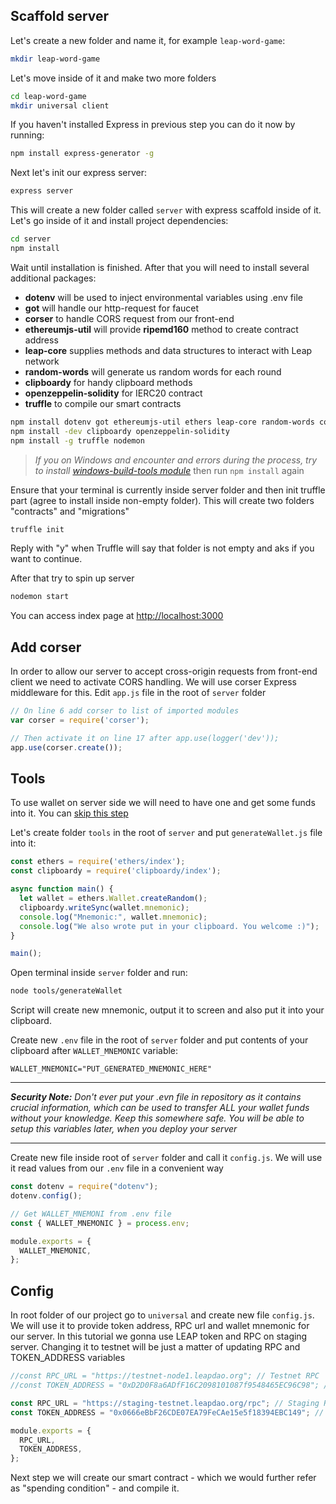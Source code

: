 Scaffold server
---  
Let's create a new folder and name it, for example `leap-word-game`:

```bash
mkdir leap-word-game
```
Let's move inside of it and make two more folders
```bash
cd leap-word-game
mkdir universal client
```

If you haven't installed Express in previous step you can do it now by running:  
```bash
npm install express-generator -g
```


Next let's init our express server:
```bash
express server
```

This will create a new folder called `server` with express scaffold inside of it. Let's go inside of it and install project
dependencies:
```bash
cd server
npm install
```

Wait until installation is finished. After that you will need to install several additional packages:  
- **dotenv** will be used to inject environmental variables using .env file  
- **got** will handle our http-request for faucet  
- **corser** to handle CORS request from our front-end  
- **ethereumjs-util** will provide **ripemd160** method to create contract address  
- **leap-core** supplies methods and data structures to interact with Leap network  
- **random-words** will generate us random words for each round  
- **clipboardy** for handy clipboard methods  
- **openzeppelin-solidity** for IERC20 contract  
- **truffle** to compile our smart contracts  

```bash
npm install dotenv got ethereumjs-util ethers leap-core random-words corser
npm install -dev clipboardy openzeppelin-solidity
npm install -g truffle nodemon
```

> *If you on Windows and encounter and errors during the process, try to install
[windows-build-tools module](https://www.npmjs.com/package/windows-build-tools)* then run `npm install` again

Ensure that your terminal is currently inside server folder and  then init truffle part (agree to install inside non-empty folder). This will create two folders "contracts" and "migrations"
```bash
truffle init
```
Reply with "y" when Truffle will say that folder is not empty and aks if you want to continue.

After that try to spin up server
```bash
nodemon start
```

You can access index page at [http://localhost:3000](http://localhost:3000)

Add corser
---  
In order to allow our server to accept cross-origin requests from front-end client we need to activate CORS handling.
We will use corser Express middleware for this. Edit `app.js` file in the root of `server` folder
```javascript
// On line 6 add corser to list of imported modules
var corser = require('corser');

// Then activate it on line 17 after app.use(logger('dev'));
app.use(corser.create());
```

Tools
---
To use wallet on server side we will need to have one and get some funds into it.
You can [skip this step](#set-environment-variables)

Let's create folder `tools` in the root of `server` and put `generateWallet.js` file into it:
```javascript
const ethers = require('ethers/index');
const clipboardy = require('clipboardy/index');

async function main() {
  let wallet = ethers.Wallet.createRandom();
  clipboardy.writeSync(wallet.mnemonic);
  console.log("Mnemonic:", wallet.mnemonic);
  console.log("We also wrote put in your clipboard. You welcome :)");
}

main();
```

Open terminal inside `server` folder and run:
```bash
node tools/generateWallet
```

Script will create new mnemonic, output it to screen and also put it into your clipboard.
<a name="set-environment-variables"></a>

Create new `.env` file in the root of `server` folder and put contents of your clipboard after `WALLET_MNEMONIC` variable:

```dotenv
WALLET_MNEMONIC="PUT_GENERATED_MNEMONIC_HERE"
```

***
***Security Note:*** *Don't ever put your .evn file in repository as it contains crucial information, which can be used to
transfer ALL your wallet funds without your knowledge. Keep this somewhere safe. You will be able to setup this variables
later, when you deploy your server*

***

Create new file inside root of `server` folder and call it `config.js`. We will use it read values from our `.env` file in a convenient way
```javascript
const dotenv = require("dotenv");
dotenv.config();

// Get WALLET_MNEMONI from .env file
const { WALLET_MNEMONIC } = process.env;

module.exports = {
  WALLET_MNEMONIC,
};
```


Config
---
In root folder of our project go to `universal` and create new file `config.js`. We will use it to provide token address, RPC url and wallet mnemonic for our server.
In this tutorial we gonna use LEAP token and RPC on staging server. Changing it to testnet will be just a matter of updating
RPC and TOKEN_ADDRESS variables
```javascript
//const RPC_URL = "https://testnet-node1.leapdao.org"; // Testnet RPC
//const TOKEN_ADDRESS = "0xD2D0F8a6ADfF16C2098101087f9548465EC96C98"; // Testnet LEAP

const RPC_URL = "https://staging-testnet.leapdao.org/rpc"; // Staging RPC
const TOKEN_ADDRESS = "0x0666eBbF26CDE07EA79FeCAe15e5f18394EBC149"; // Staging LEAP

module.exports = {
  RPC_URL,
  TOKEN_ADDRESS,
};
```

Next step we will create our smart contract - which we would further refer as "spending condition" - and compile it.



